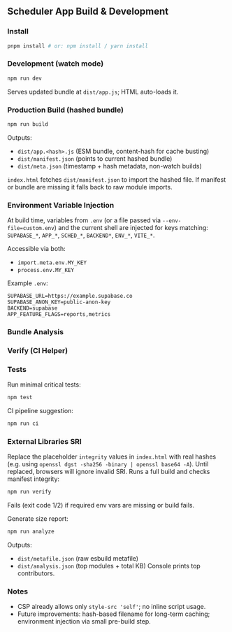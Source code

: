 ## Scheduler App Build & Development

### Install
```powershell
pnpm install # or: npm install / yarn install
```

### Development (watch mode)
```powershell
npm run dev
```
Serves updated bundle at `dist/app.js`; HTML auto-loads it.

### Production Build (hashed bundle)
```powershell
npm run build
```
Outputs:
- `dist/app.<hash>.js` (ESM bundle, content-hash for cache busting)
- `dist/manifest.json` (points to current hashed bundle)
- `dist/meta.json` (timestamp + hash metadata, non-watch builds)

`index.html` fetches `dist/manifest.json` to import the hashed file. If manifest or bundle are missing it falls back to raw module imports.

### Environment Variable Injection
At build time, variables from `.env` (or a file passed via `--env-file=custom.env`) and the current shell are injected for keys matching:
`SUPABASE_*`, `APP_*`, `SCHED_*`, `BACKEND*`, `ENV_*`, `VITE_*`.

Accessible via both:
- `import.meta.env.MY_KEY`
- `process.env.MY_KEY`

Example `.env`:
```
SUPABASE_URL=https://example.supabase.co
SUPABASE_ANON_KEY=public-anon-key
BACKEND=supabase
APP_FEATURE_FLAGS=reports,metrics
```

### Bundle Analysis
### Verify (CI Helper)
### Tests
Run minimal critical tests:
```powershell
npm test
```
CI pipeline suggestion:
```powershell
npm run ci
```

### External Libraries SRI
Replace the placeholder `integrity` values in `index.html` with real hashes (e.g. using `openssl dgst -sha256 -binary | openssl base64 -A`). Until replaced, browsers will ignore invalid SRI.
Runs a full build and checks manifest integrity:
```powershell
npm run verify
```
Fails (exit code 1/2) if required env vars are missing or build fails.

Generate size report:
```powershell
npm run analyze
```
Outputs:
- `dist/metafile.json` (raw esbuild metafile)
- `dist/analysis.json` (top modules + total KB)
Console prints top contributors.


### Notes
- CSP already allows only `style-src 'self'`; no inline script usage.
- Future improvements: hash-based filename for long-term caching; environment injection via small pre-build step.
